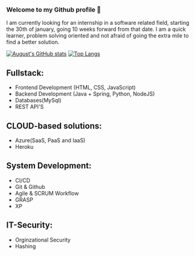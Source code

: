 ### Welcome to my Github profile 👋
I am currently looking for an internship in a software related field, starting the 30th of january, going 10 weeks forward from that date. I am a quick learner, problem solving oriented and not afraid of going the extra mile to find a better solution.


[![August's GitHub stats](https://github-readme-stats.vercel.app/api?username=TheeCapain)](https://www.linkedin.com/in/august-hauerslev-188345122/)
[![Top Langs](https://github-readme-stats.vercel.app/api/top-langs/?username=TheeCapain)]([https://www.linkedin.com/in/michalanybroe](https://www.linkedin.com/in/august-hauerslev-188345122/))


## Fullstack:
- Frontend Development (HTML, CSS, JavaScript)
- Backend Development (Java + Spring, Python, NodeJS)
- Databases(MySql)
- REST API'S

## CLOUD-based solutions:
- Azure(SaaS, PaaS and IaaS)
- Heroku

## System Development:
- CI/CD
- Git & Github
- Agile & SCRUM Workflow
- GRASP
- XP

## IT-Security:
- Orginzational Security
- Hashing

